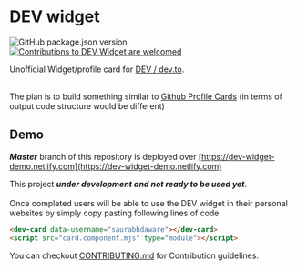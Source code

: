 # DEV widget
<p align="left">
<img alt="GitHub package.json version" src="https://img.shields.io/github/package-json/v/saurabhdaware/dev-widget?style=flat-square"> <a href="CONTRIBUTING.md"><img alt="Contributions to DEV Widget are welcomed" src="https://img.shields.io/badge/contributions-welcome-brightgreen?style=flat-square"></a>
</p>

Unofficial Widget/profile card for [DEV / dev.to](https://dev.to/).
<br><br>

The plan is to build something similar to [Github Profile Cards](https://github.com/saurabhdaware/DEV-widget) (in terms of output code structure would be different)

## Demo
***Master*** branch of this repository is deployed over [https://dev-widget-demo.netlify.com](https://dev-widget-demo.netlify.com)


This project ***under development and not ready to be used yet***. 
<br><br> Once completed users will be able to use the DEV widget in their personal websites by simply copy pasting following lines of code

```html
<dev-card data-username="saurabhdaware"></dev-card>
<script src="card.component.mjs" type="module"></script>
```

You can checkout [CONTRIBUTING.md](CONTRIBUTING.md) for Contribution guidelines.